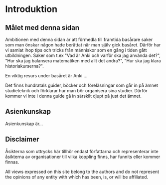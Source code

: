 # Introduktion

## Målet med denna sidan

Ambitionen med denna sidan är att förmedla till framtida basårare saker som man önskar någon hade berättat när man själv gick basåret. Därför har vi samlat ihop tips och tricks från människor som en gång i tiden gått utbildningen. Saker som t.ex "Vad är Anki och varför ska jag använda det?", "Hur ska jag balansera matematiken med allt det andra?", "Hur ska jag klara historiakurserna?".

En viktig resurs under basåret är Anki ...

Det finns hundratals guider, böcker och föreläsningar som går in på ämnet studieteknik och förklarar hur man bör organisera sina studier. Därför kommer vi inte i denna guide gå in särskilt djupt på just det ämnet.

## Asienkunskap

Asienkunskap är...

## Disclaimer

Åsikterna som uttrycks här tillhör endast författarna och representerar inte åsikterna av organisationer till vilka koppling finns, har funnits eller kommer finnas.

All views expressed on this site belong to the authors and do not represent the opinions of any entity with which has been, is, or will be affiliated.


